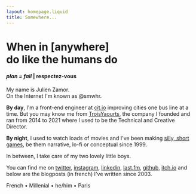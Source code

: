 ```yaml
---
layout: homepage.liquid
title: Somewhere...
---
```


# When in [anywhere] <br> do like the humans do
#### _plan = fail_ | respectez-vous</small>

<p class="name">
My name is Julien Zamor.<br>
On the Internet I'm known as @smwhr.
</p>

**By day**, I'm a front-end engineer at [cit.io](https://cit.io) improving cities one bus line at a time. But you may know me from [TroisYaourts](https://troisyaourts.com), the company I founded and ran from 2014 to 2021 where I used to be the Technical and Creative Director.

**By night**, I used to watch loads of movies and I've been making [silly, short games](https://smwhr.itch.io), be them narrative, lo-fi or conceptual since 1999.

In between, I take care of my two lovely little boys.

You can find me on [twitter](https://twitter.com/smwhr), [instagram](https://instagram.com/smwhr_), [linkedin](https://www.linkedin.com/in/julien-zamor-966a9668/), [last.fm](https://last.fm/user/doctorju), [github](https://github.com/smwhr), [itch.io](https://smwhr.itch.io) and below are the blogposts (in french) I've written since 2003.

<p class="tags">
French • Millenial • he/him • Paris
</p>
